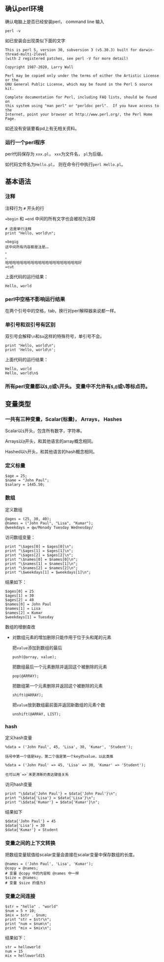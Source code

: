 ## 确认perl环境
确认电脑上是否已经安装perl， command line 输入
```
perl -v
```
如已安装会出现类似下面的文字
```
This is perl 5, version 30, subversion 3 (v5.30.3) built for darwin-thread-multi-2level
(with 2 registered patches, see perl -V for more detail)

Copyright 1987-2020, Larry Wall

Perl may be copied only under the terms of either the Artistic License or the
GNU General Public License, which may be found in the Perl 5 source kit.

Complete documentation for Perl, including FAQ lists, should be found on
this system using "man perl" or "perldoc perl".  If you have access to the
Internet, point your browser at http://www.perl.org/, the Perl Home Page.
```

如还没有安装要看pd上有无相关资料。

### 运行一个perl程序
perl代码保存为 `xxx.pl`， `xxx`为文件名， `pl`为后缀。

如代码文件名为`Hello.pl`， 则在命令行中执行`perl Hello.pl`。

## 基本语法
### 注释
注释行为 `#` 开头的行

`=begin` 和 `=end` 中间的所有文字也会被视为注释

```
# 这是单行注释
print "Hello, world\n";

=begig
这中间所有内容都是注是。。
。
。
哈哈哈哈哈哈哈哈哈哈哈哈哈哈哈哈哈哈哈哈好
=cut
```
上面代码的运行结果：
```
Hello, world
```

### perl中空格不影响运行结果
在两个引号中的空格，tab，换行对perl解释器来说都一样。

### 单引号和双引号有区别
双引号会解释`\n`和`$a`这样的特殊符号，单引号不会。
```
print "Hello, world\n";
print 'Hello, world\n';
```
上面代码的运行结果：
```
Hello, world
Hello, world\n$
```

### 所有perl变量都以`$`,`@`或`%`开头。 变量中不允许有`$`,`@`或`%`等标点符。

## 变量类型
### 一共有三种变量，Scalar(标量)， Arrays， Hashes
Scalar以`$`开头，包含所有数字，字符串。

Arrays以`@`开头，和其他语言的array概念相同。

Hashed以`%`开头，和其他语言的hash概念相同。

### 定义标量
```
$age = 25;   
$name = "John Paul";
$salary = 1445.50;
```

### 数组
定义数组
```
@ages = (25, 30, 40);             
@names = ("John Paul", "Lisa", "Kumar");
@weekdays = qw/Monady Tuesday Wednesday/
```
访问数组变量：
```
print "\$ages[0] = $ages[0]\n";
print "\$ages[1] = $ages[1]\n";
print "\$ages[2] = $ages[2]\n";
print "\$names[0] = $names[0]\n";
print "\$names[1] = $names[1]\n";
print "\$names[2] = $names[2]\n";
print "\$weekdays[1] = $weekdays[1]\n";

```
结果如下：
```
$ages[0] = 25
$ages[1] = 30
$ages[2] = 40
$names[0] = John Paul
$names[1] = Lisa
$names[2] = Kumar
$weekdays[1] = Tuesday
```

数组的增删查改
- 对数组元素的增加删除只能作用于位于头和尾的元素

    把`value`添加到数组的最后
    ```
    push(@array, value);
    ```

    把数组最后一个元素删除并返回这个被删除的元素
    ```
    pop(@ARRAY);
    ```

    把数组第一个元素删除并返回这个被删除的元素
    ```
    shift(@ARRAY);
    ```

    把`value`放到数组最前面并返回新数组的元素个数
    ```
    unshift(@ARRAY, LIST);
    ```


### hash
定义hash变量
```
%data = ('John Paul', 45, 'Lisa', 30, 'Kumar', 'Student');
```
    括号中第一个值是key，第二个值是第一个key的value，以此类推
```
%data = ('John Paul' => 45, 'Lisa' => 30, 'Kumar' => 'Student');
```
    也可以用`=>`来更清晰的表达键值关系

访问hash变量
```
print "\$data{'John Paul'} = $data{'John Paul'}\n";
print "\$data{'Lisa'} = $data{'Lisa'}\n";
print "\$data{'Kumar'} = $data{'Kumar'}\n";
```
结果如下
```
$data{'John Paul'} = 45
$data{'Lisa'} = 30
$data{'Kumar'} = Student
```




### 变量之间的上下文转换
把数组变量赋值给scalar变量会直接在scalar变量中保存数组的长度。
```
@names = ('John Paul', 'Lisa', 'Kumar');
@copy = @names;
# 变量 @copy 中的内容和 @names 中一样
$size = @names;
# 变量 $size 的值为3
```

### 变量之间连接
```
$str = "hello" . "world"
$num = 5 + 10;
$mix = $str . $num;
print "str = $str\n";
print "num = $num\n";
print "mix = $mix\n";
```
结果如下：
```
str = helloworld
num = 15
mix = helloworld15
```


